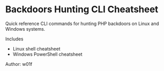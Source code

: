 # Backdoors Hunting CLI Cheatsheet

Quick reference CLI commands for hunting PHP backdoors on Linux and Windows systems.

Includes
- Linux shell cheatsheet
- Windows PowerShell cheatsheet

Author: w01f

